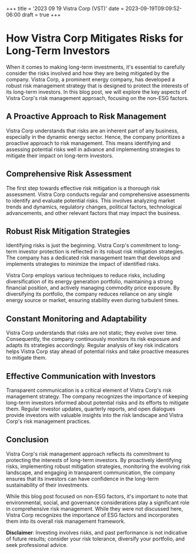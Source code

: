 +++
title = '2023 09 19 Vistra Corp (VST)'
date = 2023-09-19T09:09:52-06:00
draft = true
+++
# How Vistra Corp Mitigates Risks for Long-Term Investors

When it comes to making long-term investments, it's essential to carefully consider the risks involved and how they are being mitigated by the company. Vistra Corp, a prominent energy company, has developed a robust risk management strategy that is designed to protect the interests of its long-term investors. In this blog post, we will explore the key aspects of Vistra Corp's risk management approach, focusing on the non-ESG factors.

## A Proactive Approach to Risk Management

Vistra Corp understands that risks are an inherent part of any business, especially in the dynamic energy sector. Hence, the company prioritizes a proactive approach to risk management. This means identifying and assessing potential risks well in advance and implementing strategies to mitigate their impact on long-term investors.

## Comprehensive Risk Assessment

The first step towards effective risk mitigation is a thorough risk assessment. Vistra Corp conducts regular and comprehensive assessments to identify and evaluate potential risks. This involves analyzing market trends and dynamics, regulatory changes, political factors, technological advancements, and other relevant factors that may impact the business.

## Robust Risk Mitigation Strategies

Identifying risks is just the beginning. Vistra Corp's commitment to long-term investor protection is reflected in its robust risk mitigation strategies. The company has a dedicated risk management team that develops and implements strategies to minimize the impact of identified risks.

Vistra Corp employs various techniques to reduce risks, including diversification of its energy generation portfolio, maintaining a strong financial position, and actively managing commodity price exposure. By diversifying its portfolio, the company reduces reliance on any single energy source or market, ensuring stability even during turbulent times.

## Constant Monitoring and Adaptability

Vistra Corp understands that risks are not static; they evolve over time. Consequently, the company continuously monitors its risk exposure and adapts its strategies accordingly. Regular analysis of key risk indicators helps Vistra Corp stay ahead of potential risks and take proactive measures to mitigate them.

## Effective Communication with Investors

Transparent communication is a critical element of Vistra Corp's risk management strategy. The company recognizes the importance of keeping long-term investors informed about potential risks and its efforts to mitigate them. Regular investor updates, quarterly reports, and open dialogues provide investors with valuable insights into the risk landscape and Vistra Corp's risk management practices.

## Conclusion

Vistra Corp's risk management approach reflects its commitment to protecting the interests of long-term investors. By proactively identifying risks, implementing robust mitigation strategies, monitoring the evolving risk landscape, and engaging in transparent communication, the company ensures that its investors can have confidence in the long-term sustainability of their investments.

While this blog post focused on non-ESG factors, it's important to note that environmental, social, and governance considerations play a significant role in comprehensive risk management. While they were not discussed here, Vistra Corp recognizes the importance of ESG factors and incorporates them into its overall risk management framework.


**Disclaimer**: Investing involves risks, and past performance is not indicative of future results; consider your risk tolerance, diversify your portfolio, and seek professional advice.
